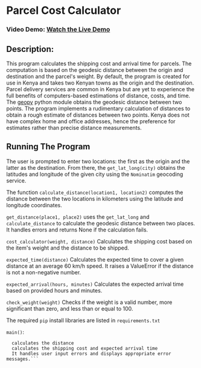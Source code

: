 # Parcel Cost Calculator
   ### Video Demo: [Watch the Live Demo](https://youtu.be/MtpEIZ-MmwY)
## Description:
This program calculates the shipping cost and arrival time for parcels. The computation is based on the geodesic distance between the origin and destination and the parcel's weight. By default, the program is created for use in Kenya and takes two Kenyan towns as the origin and the destination. Parcel delivery services are common in Kenya but are yet to experience the full benefits of computers-based estimations of distance, costs, and time. The [geopy](https://pypi.org/project/geopy/) python module obtains the geodesic distance between two points. The program implements a rudimentary calculation of distances to obtain a rough estimate of distances between two points. Kenya does not have complex home and office addresses, hence the preference for estimates rather than precise distance measurements.

## Running The Program
The user is prompted to enter two locations: the first as the origin and the latter as the destination. From there, the `get_lat_long(city)` obtains the latitudes and longitude of the given city using the `Nominatim` geocoding service.

The function `calculate_distance(location1, location2)` computes the distance between the two locations in kilometers using the latitude and longitude coordinates.

`get_distance(place1, place2)` uses the `get_lat_long` and `calculate_distance` to calculate the geodesic distance between two places. It handles errors and returns None if the calculation fails.

`cost_calculator(weight, distance)` Calculates the shipping cost based on the item's weight and the distance to be shipped.

`expected_time(distance)` Calculates the expected time to cover a given distance at an average 60 km/h speed. It raises a ValueError if the distance is not a non-negative number.

`expected_arrival(hours, minutes)` Calculates the expected arrival time based on provided hours and minutes.

`check_weight(weight)` Checks if the weight is a valid number, more significant than zero, and less than or equal to 100.

The required `pip` install libraries are listed in `requirements.txt`

`main()`:
```Takes user input for the origin and destination locations
  calculates the distance
  calculates the shipping cost and expected arrival time
  It handles user input errors and displays appropriate error messages.```
